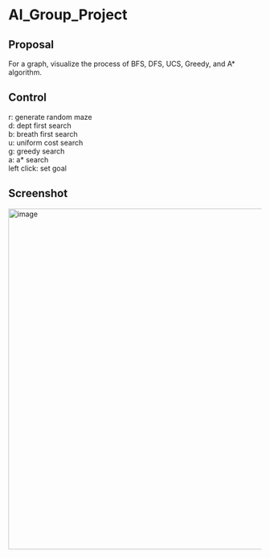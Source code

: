 # AI_Group_Project

## Proposal
For a graph, visualize the process of BFS, DFS, UCS, Greedy, and A* algorithm.

## Control
r: generate random maze<br />
d: dept first search<br />
b: breath first search<br />
u: uniform cost search<br />
g: greedy search<br />
a: a* search<br />
left click: set goal

## Screenshot
<img width="678" alt="image" src="https://user-images.githubusercontent.com/61720063/228260035-435b1b0c-ff7d-42ae-877f-a68e0c30f3bb.png">
